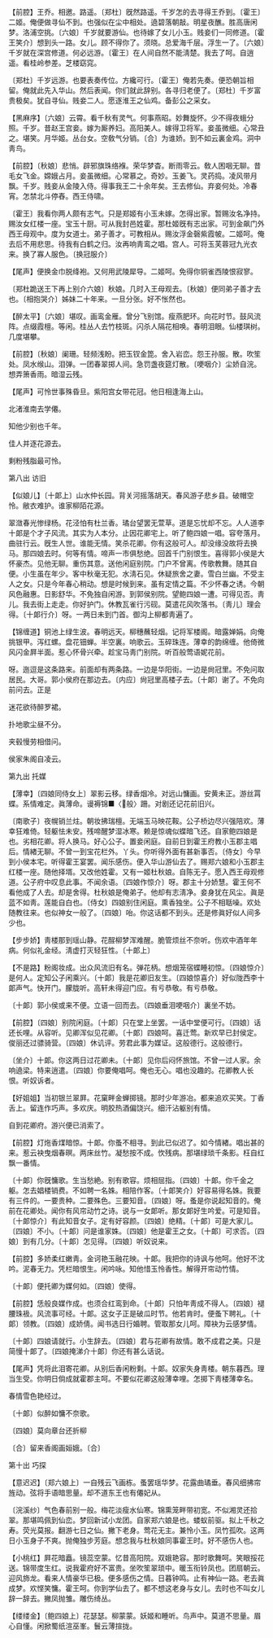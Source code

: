 <!-- { "loadSidebar": true } -->
【前腔】王乔。相邀。路遥。〔郑杜〕旣然路遥。千岁怎的去寻得王乔到。〔霍王〕二姬。俺便做寻仙不到。也强似在尘中相处。遶碧落朝敲。明星夜醮。胜高唐闲梦。洛浦空挑。〔六娘〕千岁就要游仙。也待嫁了女儿小玉。贱妾们一同修道。〔霍王笑介〕想到头一路。女儿。顾不得你了。须晓。总爱海千层。浮生一了。〔六娘〕千岁就在深宫修道。何必远游。〔霍王〕在人间自然不能淸楚。我去了呵。自逍遥。看桂岭参差。芝楼窈窕。

〔郑杜〕千岁远游。也要表奏传位。方纔可行。〔霍王〕俺若先奏。便恐朝旨相留。俺就此先入华山。然后表闻。你们就此辞别。各寻归老便了。〔郑杜〕千岁富贵极矣。犹自寻仙。贱妾二人。愿逐淮王之仙鸡。备彭公之采女。 

【黑麻序】〔六娘〕云霄。看千秋有灵气。何事燕昭。妙舞旋怀。少不得夜蛾分照。千岁。昔赵王宫妾。嫁为厮养妇。高阳美人。嫁得卫将军。妾虽微细。心常丑之。堪笑。月华姬。丛台女。空敎气分销。〔合〕为谁娇。到不如云裏金鸡。洞中靑鸟。

【前腔】〔秋娘〕悲悄。辟邪旗珠络褓。荣华梦杳。断雨零云。敎人困咽无聊。昔毛女飞金。嫦娥占月。妾虽微细。心常慕之。奇妙。玉姜飞。灵药捣。凌风带月飘。千岁。贱妾从金陵入侍。得事我王二十余年矣。王去修仙。弃妾何处。冷春宵。怎禁北斗停舂。西王侍啸。

〔霍王〕我看你两人颇有志气。只是郑姬有小玉未嫁。怎得出家。暂赐汝名净持。赐汝女红楼一座。宝玉十厨。可从我封邑姓霍。那杜姬旣有志出家。可到金飙门外西王母观中。度为女道士。弟子善才。可教相从。赐汝浮金磬紫霞帔。二姬呵。俺去后不用悲思。待我有白鹤之归。汝再响靑鸾之唱。宫人。可将玉芙蓉冠九光衣来。换了寡人服色。〔换冠服介〕 

【尾声】便换金巾脱绛袍。又何用武陵犀导。二姬呵。免得你铜雀西陵恨寂寥。

〔郑杜跪送王下再上别介六娘〕秋娘。几时入王母观去。〔秋娘〕便同弟子善才去也。〔相抱哭介〕姊妹二十年来。一旦分张。好不怅然也。 

【醉太平】〔六娘〕堪叹。画鸾金雁。曾分飞别馆。瘦燕肥环。向花时节。鼓风流阵。点缀霞檀。等闲。桂丛人去竹枝斑。闪杀人隔花相唤。春明泪眼。仙楼琪树。几度堪攀。

【前腔】〔秋娘〕阑珊。轻频浅盼。把玉钗金箆。舍入岩峦。怨王孙服。散。吹笙处。凤水缑山。泪弹。一团春翠掷人间。急罚盏夜筵灯散。〔哽咽介〕尘娇自浣。想弄箫香雨。暗湿云残。

【尾声】可怜世事殊昏旦。紫阳宫女带花冠。他日相逢海上山。

北渚淮南去学僊。



知他少别也千年。

佳人并逐花源去。



剩粉残脂最可怜。 

第八出
访旧

【似娘儿】〔十郞上〕山水仲长园。背关河摇落胡天。春风游子悲乡县。破帽空怜。敝衣难护。谁家柳陌花源。

翠潋春光惨绿杨。花泾怕有杜兰香。璚台望罢无萱草。道是忘忧却不忘。人人道李十郞是个才子风流。其实为人本分。止因花卿宅上。听了鲍四娘一唱。容夸落月。曲驻行云。旣生人世。谁能无情。笑杀花卿。你有这般可人。却没缘没故将去换马。那四娘去时。何等有情。啼声一市俱愁绝。回首千门别恨生。喜得郭小侯是大怀豪杰。见他无聊。重伤其意。送他闲庭别院。门户不曾离。传歌教舞。随其自便。小生虽在年少。客中秋毫无犯。水淸石见。休疑旅舍之妻。雪白兰幽。不受主人之女。只是今年春心稍动。想是时候到来。虽有定情之篇。不少怀春之诱。今朝风色融惠。日影舒华。不免独自闲游。到郭侯别院。望鲍四娘一遭。可得见否。靑儿。我去街上走走。你好护门。休教瓦雀行污砚。莫遣花风吹落书。〔靑儿〕理会得。〔十郞行介〕呀。一两日未到门首。御沟上柳都靑遍了。 

【锦缠道】铜池上绿生波。春明远天。柳穗蘸轻烟。记将军楼阁。暗露婵娟。向俺挑银甲。泻红螺。盘花钿蝉。半空裏。响歌云。玉碎珠连。薄幸的韵绵缠。他倚微风闪金屛半面。惹心怀骨兴牵。趁宝马靑门别院。听百般莺语妮花前。

呀。迤逗是这条路来。前面却有两条路。一边是华阳街。一边是尙冠里。不免问取居民。大哥。郭小侯府在那边去。〔内应〕尙冠里高楼子去。〔十郞〕谢了。不免向前问去。正是 

迷花欲待醉罗裙。



扑地歌尘昼不分。

夹毂慢劳相借问。



侯家朱阁自凌云。 

第九出
托媒

【薄幸】〔四娘同侍女上〕翠影云移。绿香烟冷。对远山慵画。安黄未正。游丝罥蝶。系情难定。眞薄命。谩褥锦■〈般〉跚。对剧还记花前旧兴。

〔南歌子〕夜幌销兰炷。朝妆拂瑞檀。无端玉马映花鞍。公子桥边尽兴强陪欢。薄幸狂难倚。轻躯怯未安。残啼醒梦湿冰寒。赖是惊魂似蝶暗飞还。自家鲍四娘是也。劣相花卿。将人换马。好心公子。置妾闲庭。自前日到霍王府教小玉郡主唱后。情緖无聊。不曾一到宝花栏外。丫头。你听得外面有甚新事否。〔侍女〕今早到小侯本宅。听得霍王宴罢。闻乐感伤。便入华山游仙去了。赐郑六娘和小玉郡主红楼一座。随他择壻。又改他姓霍。又有一姬杜秋娘。自陈无子。愿入西王母观修道。公子府中叹息此事。不闻余语。〔四娘作惊介〕呀。郡主十分娇慧。霍王何不看他成了人去。却是舍得。杜秋娘是俺弟子。他却有志淸净。妾身犹在风尘。眞是蓝不如靑。莲能自白也。〔侍女〕四娘别住闲庭。熏香独坐。公子不相聒噪。欢处随教往来。也似神女一般了。〔四娘〕咍。你这话都不到头。还是修眞好似人间多少也。 

【步步娇】靑楼那到瑶山静。花酲柳梦浑难醒。脆管烦丝不奈听。伤欢中酒年年病。何似礼金经。淸虚打灭轻狂性。〔十郞上〕 

【不是路】粉阁妆成。出众风流旧有名。弹花柄。想烟笼宿蝶睡初惊。〔四娘惊介〕是何人。定知公子闲乘兴。〔十郞〕我是花卿旧友生。〔四娘惊喜介〕好似陇西李十郞声气。快开门。朦胧听。高轩未得迎门应。有亏恭敬。有亏恭敬。

〔十郞〕郭小侯或来不便。立语一回而去。〔四娘垂泪哽咽介〕裏坐不妨。 

【前腔】〔四娘〕别院闲庭。〔十郞〕只在堂上坐罢。一话中堂便可行。〔四娘〕话还长哩。从容听。见卿浑似见花卿。〔十郞〕四娘呵。喜迁莺。新欢早已封侯定。俊丽还过骠骑营。〔四娘〕休讥评。劳君此事为媒证。这般德行。这般德行。

〔坐介〕十郞。你这两日过花卿未。〔十郞〕见你后闷怀旅馆。不曾一过人家。余响遶梁。特来逍遣。〔四娘〕你要俺唱呵。俺也无心。唱也没趣的。花卿教人长恨。听奴诉者。 

【好姐姐】当初银兰翠屛。花窠畔金蝉掷镜。那时少年游冶。都来追欢买笑。丁香舌上。留连作巧声。多欢庆。明胶热酒偏饶兴。细汗沾躯别有情。

自到花卿府。游兴便已消索了。 

【前腔】灯炧香煤暗惊。十郞。你蚤不相寻。到此已似迟了。如今情緖。唱出甚的来。惹云袂曳烟春暝。两床丝竹。凝愁按不成。忺残病。那堪绿琐千条影。枉自红飘一番情。

〔十郞〕你旣慵歌。生当愁絶。别有歌容。烦相屈指。〔四娘〕十郞。你千金之躯。怎去娼楼销费。不如聘一名姝。相陪作客。〔十郞笑介〕好容易得名姝。我要有三件的。一要贵种。二要殊色。三要知音。〔四娘〕呀。蚤是你说起知音的。俺前在花卿处。闻你有风帘动竹之诗。说与一女郞听。那女郞好生吟爱。可是知音。〔十郞惊介〕有此知音女子。定有好容颜。〔四娘〕绝精。〔十郞〕可是大家儿。〔四娘〕不小。〔十郞〕问是谁家姝。〔四娘〕他是霍王之女。〔十郞〕可求否。〔四娘〕到有几分。〔十郞〕怎见得。〔四娘〕听奴说来。 

【前腔】多娇柔红嫩靑。金诃艳玉融花映。十郞。我把你的诗讽与他呵。他好不沈吟。泥春无力。凭栏暗恨生。闲吟咏。知他惜玉怜香性。解得开帘动竹情。

〔十郞〕便托卿为媒何如。〔四娘〕使得。 

【前腔】恁般良媒作成。也须合红鸾到命。〔十郞〕只怕年靑成不得人。〔四娘〕褪腰珠衱。风流事可经。十郞。这女子正是破瓜时节。他若肯时。便蚤下聘礼。〔十郞〕领教。〔四娘〕成娇倩。闻书选日行婚聘。管取那女儿呵。障袂为云感梦情。

〔十郞〕四娘请就行。小生辞去。〔四娘〕君与花卿有故情。敢不成君之美。只是简慢十郞了。〔四娘掩涕介十郞〕你还有甚么话说。 

【尾声】凭将此泪寄花卿。从别后香闲粉剩。十郞。奴家失身靑楼。朝东暮西。理当生受。你明日倘成就霍郡主呵。不要似花卿这般薄幸哩。怎掷下靑楼薄幸名。

春情雪色艳经过。



〔十郞〕似醉如慵不奈歌。

〔四娘〕莫向章台还折柳



〔合〕留来香阁画姮娥。〔合〕 

第十出
巧探

【意迟迟】〔郑六娘上〕一自残云飞画栋。蚤罢瑶华梦。花露曲璚垂。春风细拂帘旌动。弦将手语暗思量。却不道东王也有僊妃从。

〔浣溪纱〕气色春前别一般。梅花淡瘦水仙寒。锦熏笼畔带初宽。不似湘灵还拾翠。那堪鸣佩到仙峦。梦回新试小龙团。自家郑六娘是也。蝼蚁前驱。拟上千秋之寿。荧光莫报。翻游七日之仙。撇下老身。莺花无主。兼怜小玉。凤竹孤吹。这两日小玉身子不爽。抛俺独步芳庭。想念我与杜秋娘同事霍王时。好不感伤人也。 

【小桃红】屛花暗矗。镜蕊空蒙。忆昔高阳院。双娥艳容。那时歌舞呵。笑眼挼花送。锦带度生红。说我霍府好不富贵。坐吹笙翠琐中。暖玉衔铃凤也。团扇朝云。迎风斾龙。看来人情豪华已极。便多感伤之情。日暮钟鸣。止有神仙一路。老去眞成梦。欢悭笑慵。霍王呵。你到学仙去了。都不想这老身与女儿。去时也不叫女儿辞一辞去。撇凤抛雏。雕伤绮丛。

【缕缕金】〔鲍四娘上〕花瑟瑟。柳蒙蒙。妖姬和睡听。鸟声中。莫道不思量。眉心自懂。闲掀蜀纸渲巫峯。鬟云薄揎拢。

